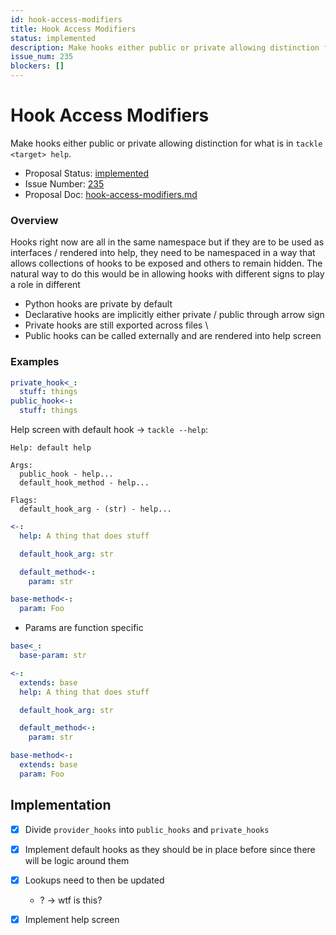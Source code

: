 ```yaml
---
id: hook-access-modifiers
title: Hook Access Modifiers
status: implemented
description: Make hooks either public or private allowing distinction for what is in `tackle <target> help`.
issue_num: 235
blockers: []
---
```

[//]: # (--start-header--DO NOT MODIFY)

# Hook Access Modifiers

Make hooks either public or private allowing distinction for what is in `tackle <target> help`.

- Proposal Status: [implemented](README.md#status)
- Issue Number: [235](https://github.com/sudoblockio/tackle/issue/235)
- Proposal Doc: [hook-access-modifiers.md](https://github.com/sudoblockio/tackle/blob/main/proposals/hook-access-modifiers.md)

### Overview
[//]: # (--end-header--start-body--MODIFY)

Hooks right now are all in the same namespace but if they are to be used as interfaces / rendered into help, they need to be namespaced in a way that allows collections of hooks to be exposed and others to remain hidden. The natural way to do this would be in allowing hooks with different signs to play a role in different

- Python hooks are private by default
- Declarative hooks are implicitly either private / public through arrow sign
- Private hooks are still exported across files \
- Public hooks can be called externally and are rendered into help screen

### Examples

```yaml
private_hook<_:
  stuff: things
public_hook<-:
  stuff: things
```

Help screen with default hook -> `tackle --help`:

```text
Help: default help  

Args:
  public_hook - help...
  default_hook_method - help...

Flags:
  default_hook_arg - (str) - help...
```

```yaml
<-:
  help: A thing that does stuff

  default_hook_arg: str

  default_method<-:
    param: str

base-method<-:
  param: Foo
```

- Params are function specific

```yaml
base<_:
  base-param: str

<-:
  extends: base
  help: A thing that does stuff

  default_hook_arg: str

  default_method<-:
    param: str

base-method<-:
  extends: base
  param: Foo
```


## Implementation

- [x] Divide `provider_hooks` into `public_hooks` and `private_hooks`
- [x] Implement default hooks as they should be in place before since there will be logic around them
- [x] Lookups need to then be updated
  - ? -> wtf is this?
- [x] Implement help screen

